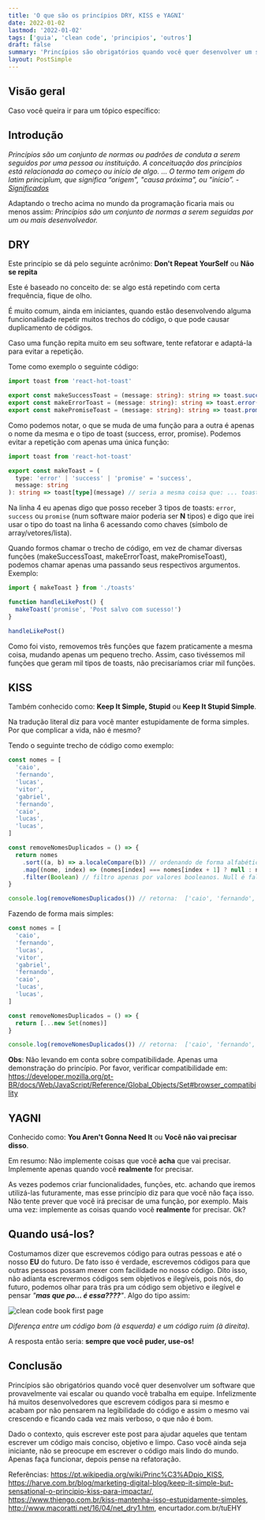 ```yaml
---
title: 'O que são os princípios DRY, KISS e YAGNI'
date: 2022-01-02
lastmod: '2022-01-02'
tags: ['guia', 'clean code', 'principios', 'outros']
draft: false
summary: 'Princípios são obrigatórios quando você quer desenvolver um software que provavelmente vai escalar ou quando você trabalha em equipe. Infelizmente há muitos desenvolvedores que escrevem códigos para si mesmo e acabam por não pensarem na legibilidade do código.'
layout: PostSimple
---
```


## Visão geral

Caso você queira ir para um tópico específico:

<TOCInline toc={props.toc} exclude="Overview" toHeading={2} />

## Introdução

_Princípios são um conjunto de normas ou padrões de conduta a serem seguidos por uma pessoa ou instituição. A conceituação dos princípios está relacionada ao começo ou início de algo. ... O termo tem origem do latim principĭum, que significa “origem", "causa próxima", ou "início”. - [Significados](https://www.significados.com.br/principios/#:~:text=Princ%C3%ADpios%20s%C3%A3o%20um%20conjunto%20de,come%C3%A7o%20ou%20in%C3%ADcio%20de%20algo.&text=O%20termo%20tem%20origem%20do,%22%2C%20ou%20%22in%C3%ADcio%E2%80%9D.)_

Adaptando o trecho acima no mundo da programação ficaria mais ou menos assim: _Princípios são um conjunto de normas a serem seguidas por um ou mais desenvolvedor._

## DRY

Este princípio se dá pelo seguinte acrônimo: **Don't Repeat YourSelf** ou **Não se repita**

Este é baseado no conceito de: se algo está repetindo com certa frequência, fique de olho.

É muito comum, ainda em iniciantes, quando estão desenvolvendo alguma funcionalidade repetir muitos trechos do código, o que pode causar duplicamento de códigos.

Caso uma função repita muito em seu software, tente refatorar e adaptá-la para evitar a repetição.

Tome como exemplo o seguinte código:

```ts
import toast from 'react-hot-toast'

export const makeSuccessToast = (message: string): string => toast.success(message)
export const makeErrorToast = (message: string): string => toast.error(message)
export const makePromiseToast = (message: string): string => toast.promise(message)
```

Como podemos notar, o que se muda de uma função para a outra é apenas o nome da mesma e o tipo de toast (success, error, promise). Podemos evitar a repetição com apenas uma única função:

```ts {4, 6} showLineNumbers
import toast from 'react-hot-toast'

export const makeToast = (
  type: 'error' | 'success' | 'promise' = 'success',
  message: string
): string => toast[type](message) // seria a mesma coisa que: ... toast["error"](message)
```

Na linha 4 eu apenas digo que posso receber 3 tipos de toasts: `error`, `success` ou `promise` (num software maior poderia ser **N** tipos) e digo que irei usar o tipo do toast na linha 6 acessando como chaves (símbolo de array/vetores/lista).

Quando formos chamar o trecho de código, em vez de chamar diversas funções (makeSuccessToast, makeErrorToast, makePromiseToast), podemos chamar apenas uma passando seus respectivos argumentos. Exemplo:

```ts
import { makeToast } from './toasts'

function handleLikePost() {
  makeToast('promise', 'Post salvo com sucesso!')
}

handleLikePost()
```

Como foi visto, removemos três funções que fazem praticamente a mesma coisa, mudando apenas um pequeno trecho. Assim, caso tivéssemos mil funções que geram mil tipos de toasts, não precisaríamos criar mil funções.

## KISS

Também conhecido como: **Keep It Simple, Stupid** ou **Keep It Stupid Simple**.

Na tradução literal diz para você manter estupidamente de forma simples. Por que complicar a vida, não é mesmo?

Tendo o seguinte trecho de código como exemplo:

```ts
const nomes = [
  'caio',
  'fernando',
  'lucas',
  'vitor',
  'gabriel',
  'fernando',
  'caio',
  'lucas',
  'lucas',
]

const removeNomesDuplicados = () => {
  return nomes
    .sort((a, b) => a.localeCompare(b)) // ordenando de forma alfabética
    .map((nome, index) => (nomes[index] === nomes[index + 1] ? null : nome)) // verifico se o item atual da array é igual ao próximo item
    .filter(Boolean) // filtro apenas por valores booleanos. Null é falso.
}

console.log(removeNomesDuplicados()) // retorna:  ['caio', 'fernando', 'gabriel', 'lucas', 'vitor']
```

Fazendo de forma mais simples:

```ts
const nomes = [
  'caio',
  'fernando',
  'lucas',
  'vitor',
  'gabriel',
  'fernando',
  'caio',
  'lucas',
  'lucas',
]

const removeNomesDuplicados = () => {
  return [...new Set(nomes)]
}

console.log(removeNomesDuplicados()) // retorna:  ['caio', 'fernando', 'gabriel', 'lucas', 'vitor']
```

**Obs**: Não levando em conta sobre compatibilidade. Apenas uma demonstração do princípio. Por favor, verificar compatibilidade em: https://developer.mozilla.org/pt-BR/docs/Web/JavaScript/Reference/Global_Objects/Set#browser_compatibility

## YAGNI

Conhecido como: **You Aren't Gonna Need It** ou **Você não vai precisar disso**.

Em resumo: Não implemente coisas que você **acha** que vai precisar. Implemente apenas quando você **realmente** for precisar.

As vezes podemos criar funcionalidades, funções, etc. achando que iremos utilizá-las futuramente, mas esse princípio diz para que você não faça isso. Não tente prever que você irá precisar de uma função, por exemplo. Mais uma vez: implemente as coisas quando você **realmente** for precisar. Ok?

## Quando usá-los?

Costumamos dizer que escrevemos código para outras pessoas e até o nosso **EU** do futuro. De fato isso é verdade, escrevemos códigos para que outras pessoas possam mexer com facilidade no nosso código. Dito isso, não adianta escrevermos códigos sem objetivos e ilegíveis, pois nós, do futuro, podemos olhar para trás pra um código sem objetivo e ilegível e pensar _"**mas que po... é essa????**"_. Algo do tipo assim:

![clean code book first page](https://camo.githubusercontent.com/5039494830418a41d5bb10ea38bb221234da9ab552ee528a2f8f037aea9b1e7f/687474703a2f2f7777772e6f736e6577732e636f6d2f696d616765732f636f6d6963732f7774666d2e6a7067)

_Diferença entre um código bom (à esquerda) e um código ruim (à direita)._

A resposta então seria: **sempre que você puder, use-os!**

## Conclusão

Princípios são obrigatórios quando você quer desenvolver um software que provavelmente vai escalar ou quando você trabalha em equipe. Infelizmente há muitos desenvolvedores que escrevem códigos para si mesmo e acabam por não pensarem na legibilidade do código e assim o mesmo vai crescendo e ficando cada vez mais verboso, o que não é bom.

Dado o contexto, quis escrever este post para ajudar aqueles que tentam escrever um código mais conciso, objetivo e limpo. Caso você ainda seja iniciante, não se preocupe em escrever o código mais lindo do mundo. Apenas faça funcionar, depois pense na refatoração.

Referências: https://pt.wikipedia.org/wiki/Princ%C3%ADpio_KISS, https://harve.com.br/blog/marketing-digital-blog/keep-it-simple-but-sensational-o-principio-kiss-para-impactar/,
https://www.thiengo.com.br/kiss-mantenha-isso-estupidamente-simples, http://www.macoratti.net/16/04/net_dry1.htm, encurtador.com.br/tuEHY

